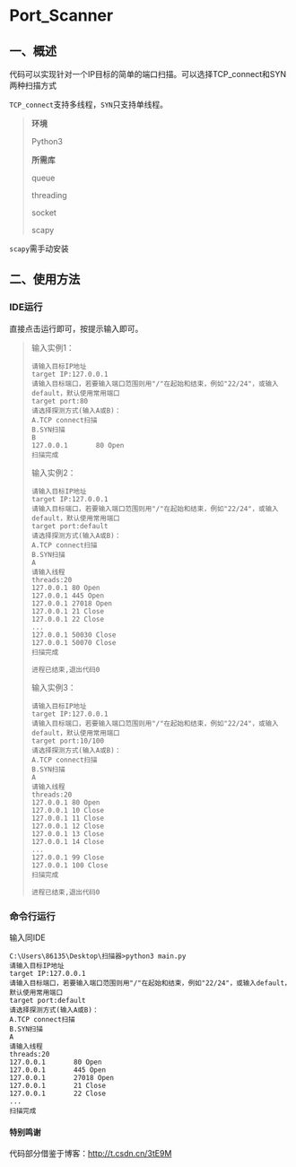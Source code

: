 # Port_Scanner

## 一、概述

代码可以实现针对一个IP目标的简单的端口扫描。可以选择TCP_connect和SYN两种扫描方式

`TCP_connect`支持多线程，`SYN`只支持单线程。

> **环境**
>
> Python3
>
> **所需库**
>
> queue
>
> threading
>
> socket
>
> scapy

`scapy`需手动安装

## 二、使用方法

### IDE运行

直接点击运行即可，按提示输入即可。

> 输入实例1：
>
> ```
> 请输入目标IP地址
> target IP:127.0.0.1
> 请输入目标端口，若要输入端口范围则用"/"在起始和结束，例如"22/24"，或输入default，默认使用常用端口
> target port:80
> 请选择探测方式(输入A或B)：
> A.TCP connect扫描
> B.SYN扫描
> B
> 127.0.0.1       80 Open
> 扫描完成
> ```
>
> 输入实例2：
>
> ```
> 请输入目标IP地址
> target IP:127.0.0.1
> 请输入目标端口，若要输入端口范围则用"/"在起始和结束，例如"22/24"，或输入default，默认使用常用端口
> target port:default
> 请选择探测方式(输入A或B)：
> A.TCP connect扫描
> B.SYN扫描
> A
> 请输入线程
> threads:20
> 127.0.0.1	80 Open		
> 127.0.0.1	445 Open		
> 127.0.0.1	27018 Open		
> 127.0.0.1	21 Close
> 127.0.0.1	22 Close
> ...
> 127.0.0.1	50030 Close
> 127.0.0.1	50070 Close
> 扫描完成
> 
> 进程已结束,退出代码0
> ```
>
> 输入实例3：
>
> ```
> 请输入目标IP地址
> target IP:127.0.0.1
> 请输入目标端口，若要输入端口范围则用"/"在起始和结束，例如"22/24"，或输入default，默认使用常用端口
> target port:10/100
> 请选择探测方式(输入A或B)：
> A.TCP connect扫描
> B.SYN扫描
> A
> 请输入线程
> threads:20
> 127.0.0.1	80 Open		
> 127.0.0.1	10 Close
> 127.0.0.1	11 Close
> 127.0.0.1	12 Close
> 127.0.0.1	13 Close
> 127.0.0.1	14 Close
> ...
> 127.0.0.1	99 Close
> 127.0.0.1	100 Close
> 扫描完成
> 
> 进程已结束,退出代码0
> ```

### 命令行运行

输入同IDE

```
C:\Users\86135\Desktop\扫描器>python3 main.py
请输入目标IP地址
target IP:127.0.0.1
请输入目标端口，若要输入端口范围则用"/"在起始和结束，例如"22/24"，或输入default，默认使用常用端口
target port:default
请选择探测方式(输入A或B)：
A.TCP connect扫描
B.SYN扫描
A
请输入线程
threads:20
127.0.0.1       80 Open
127.0.0.1       445 Open
127.0.0.1       27018 Open
127.0.0.1       21 Close
127.0.0.1       22 Close
...
扫描完成
```



#### 特别鸣谢

代码部分借鉴于博客：http://t.csdn.cn/3tE9M
